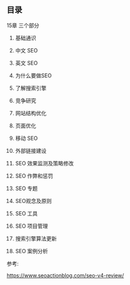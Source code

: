 ## 目录

15章 三个部分

1. 基础通识
2. 中文 SEO
3. 英文 SEO


1. 为什么要做SEO
2. 了解搜索引擎
3. 竞争研究
4. 网站结构优化
5. 页面优化
6. 移动 SEO
7. 外部链接建设
8. SEO 效果监测及策略修改
9. SEO 作弊和惩罚
10. SEO 专题
11. SEO观念及原则
12. SEO 工具
13. SEO 项目管理
14. 搜索引擎算法更新
15. SEO 案例分析

参考:

https://www.seoactionblog.com/seo-v4-review/